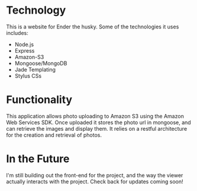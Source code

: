 Technology
=====

This is a website for Ender the husky.  Some of the technologies it uses includes:
- Node.js
- Express
- Amazon-S3
- Mongoose/MongoDB
- Jade Templating
- Stylus CSs

Functionality
=====

This application allows photo uploading to Amazon S3 using the Amazon Web Services SDK.  Once uploaded it stores the photo url in mongoose, and can retrieve the images and display them.  It relies on a restful architecture for the creation and retrieval of photos.

In the Future
=====

I'm still building out the front-end for the project, and the way the viewer actually interacts with the project.  Check back for updates coming soon!
